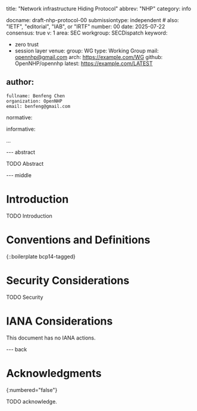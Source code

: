 title: "Network infrastructure Hiding Protocol"
abbrev: "NHP"
category: info

docname: draft-nhp-protocol-00
submissiontype: independent  # also: "IETF", "editorial", "IAB", or "IRTF"
number: 00
date: 2025-07-22
consensus: true
v: 1
area: SEC
workgroup: SECDispatch
keyword:
 - zero trust
 - session layer
venue:
  group: WG
  type: Working Group
  mail: opennhp@gmail.com
  arch: https://example.com/WG
  github: OpenNHP/opennhp
  latest: https://example.com/LATEST

author:
 -
    fullname: Benfeng Chen
    organization: OpenNHP
    email: benfeng@gmail.com

normative:

informative:

...

--- abstract

TODO Abstract


--- middle

# Introduction

TODO Introduction


# Conventions and Definitions

{::boilerplate bcp14-tagged}


# Security Considerations

TODO Security


# IANA Considerations

This document has no IANA actions.


--- back

# Acknowledgments
{:numbered="false"}

TODO acknowledge.
